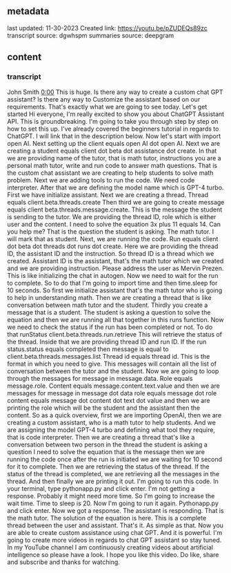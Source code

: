 ## metadata
last updated: 11-30-2023 Created
link: https://youtu.be/pZUDEQs89zc
transcript source: dgwhspm
summaries source: deepgram

## content

### transcript

John Smith  [0:00](https://www.youtube.com/watch?v=pZUDEQs89zc&t=0)
This is huge. Is there any way to create a custom chat GPT assistant? Is there any way to Customize the assistant based on our requirements. That's exactly what we are going to see today. Let's get started Hi everyone, I'm really excited to show you about ChatGPT Assistant API. This is groundbreaking. I'm going to take you through step by step on how to set this up. I've already covered the beginners tutorial in regards to ChatGPT. I will link that in the description below. Now let's start with import open AI. Next setting up the client equals open AI dot open AI. Next we are creating a student equals client dot beta dot assistance dot create. In that we are providing name of the tutor, that is math tutor, instructions you are a personal math tutor, write and run code to answer math questions. That is the custom chat assistant we are creating to help students to solve math problem. Next we are adding tools to run the code. We need code interpreter. After that we are defining the model name which is GPT-4 turbo. First we have initialize assistant. Next we are creating a thread. Thread equals client.beta.threads.create Then third we are going to create message equals client beta.threads.message.create. This is the message the student is sending to the tutor. We are providing the thread ID, role which is either user and the content. I need to solve the equation 3x plus 11 equals 14. Can you help me? That is the question the student is asking. The math tutor. I will mark that as student. Next, we are running the code. Run equals client dot beta dot threads dot runs dot create. Here we are providing the thread ID, the assistant ID and the instruction. So thread ID is a thread which we created. Assistant ID is the assistant, that's the math tutor which we created and we are providing instruction. Please address the user as Mervin Prezen. This is like initializing the chat in autogen. Now we need to wait for the run to complete. So to do that I'm going to import time and then time.sleep for 10 seconds. So first we initialize assistant that's the math tutor who is going to help in understanding math. Then we are creating a thread that is like conversation between math tutor and the student. Thirdly you create a message that is a student. The student is asking a question to solve the equation and then we are running all that together in this runs function. Now we need to check the status if the run has been completed or not. To do that runStatus client.beta.threads.run.retrieve This will retrieve the status of the thread. Inside that we are providing thread ID and run ID. If the run status.status equals completed then message is equal to client.beta.threads.messages.list Thread id equals thread id. This is the format in which you need to give. This messages will contain all the list of conversation between the tutor and the student. Now we are going to loop through the messages for message in message.data. Role equals message.role. Content equals message.content.text.value and then we are messages for message in message dot data role equals message dot role content equals message dot content dot text dot value and then we are printing the role which will be the student and the assistant then the content. So as a quick overview, first we are importing OpenAI, then we are creating a custom assistant, who is a math tutor to help students. And we are assigning the model GPT-4 turbo and defining what tool they require, that is code interpreter. Then we are creating a thread that's like a conversation between two person in the thread the student is asking a question I need to solve the equation that is the message then we are running the code once after the run is initiated we are waiting for 10 second for it to complete. Then we are retrieving the status of the thread. If the status of the thread is completed, we are retrieving all the messages in the thread. And then finally we are printing it out. I'm going to run this code. In your terminal, type pythonapp.py and click enter. I'm not getting a response. Probably it might need more time. So I'm going to increase the wait time. Time to sleep is 20. Now I'm going to run it again. Pythonapp.py and click enter. Now we got a response. The assistant is responding. That is the math tutor. The solution of the equation is here. This is a complete thread between the user and assistant. That's it. As simple as that. Now you are able to create custom assistance using chat GPT. And it is powerful. I'm going to create more videos in regards to chat GPT assistant so stay tuned. In my YouTube channel I am continuously creating videos about artificial intelligence so please have a look. I hope you like this video. Do like, share and subscribe and thanks for watching.


